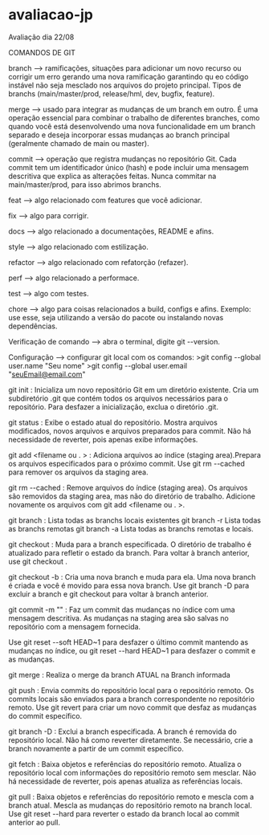 # avaliacao-jp

Avaliação dia 22/08

COMANDOS DE GIT

branch --> ramificações, situações para adicionar um novo recurso ou corrigir um erro gerando uma nova ramificação garantindo qu eo código instável não seja mesclado nos arquivos do projeto principal. Tipos de branchs (main/master/prod, release/hml, dev, bugfix, feature).

merge --> usado para integrar as mudanças de um branch em outro. É uma operação essencial para combinar o trabalho de diferentes branches, como quando você está desenvolvendo uma nova funcionalidade em um branch separado e deseja incorporar essas mudanças ao branch principal (geralmente chamado de main ou master).

commit --> operação que registra mudanças no repositório Git. Cada commit tem um identificador único (hash) e pode incluir uma mensagem descritiva que explica as alterações feitas. Nunca commitar na main/master/prod, para isso abrimos branchs.

feat --> algo relacionado com features que você adicionar.

fix --> algo para corrigir.

docs --> algo relacionado a documentações, README e afins.

style --> algo relacionado com estilização.

refactor --> algo relacionado com refatorção (refazer).

perf --> algo relacionado a performace.

test --> algo com testes.

chore --> algo para coisas relacionados a build, configs e afins. Exemplo: use esse, seja utilizando a versão do pacote ou instalando novas dependências.

Verificação de comando --> abra o terminal, digite git --version.

Configuração --> configurar git local com os comandos:
    >git config --global user.name "Seu nome"
    >git config --global user.email "seuEmail@email.com"

git init : Inicializa um novo repositório Git em um diretório existente. Cria um subdiretório .git que contém todos os arquivos necessários para o repositório. Para desfazer a inicialização, exclua o diretório .git.

git status : Exibe o estado atual do repositório.
Mostra arquivos modificados, novos arquivos e arquivos
preparados para commit. Não há necessidade de reverter, pois apenas exibe informações.

git add <filename ou . > : Adiciona arquivos ao índice (staging area).Prepara os arquivos especificados para o próximo commit. Use git rm --cached <file> para remover os arquivos da staging area.

git rm --cached <file> : Remove arquivos do índice (staging area). Os arquivos são removidos da staging area, mas não do diretório de trabalho. Adicione novamente os arquivos com git add <filename ou . >.

git branch : Lista todas as branchs locais existentes git branch -r Lista todas as branchs remotas git branch -a Lista todas as branchs remotas e locais.

git checkout <branchname> : Muda para a branch especificada. O diretório de trabalho é atualizado para refletir o estado da branch. Para voltar à branch anterior, use git checkout <previous- branchname>.

git checkout -b <branchname> : Cria uma nova branch e muda para ela. Uma nova branch é criada e você é movido para essa nova branch. Use git branch -D <branchname> para excluir a branch e git checkout <previous-branchname> para voltar à branch anterior.

git commit -m "<description>" : Faz um commit das mudanças no índice com uma mensagem descritiva. As mudanças na staging area são salvas no repositório com a mensagem fornecida.

Use git reset --soft HEAD~1 para desfazer o último commit mantendo as mudanças no índice, ou git reset --hard HEAD~1 para desfazer o commit e as mudanças.

git merge <branch> : Realiza o merge da branch ATUAL na Branch informada

git push : Envia commits do repositório local para o repositório remoto. Os commits locais são enviados para a branch correspondente no repositório remoto. Use git revert <commit-hash> para criar um novo commit que desfaz as mudanças do commit específico.

git branch -D <branchname> : Exclui a branch especificada. A branch é removida do repositório local. Não há como reverter diretamente. Se necessário, crie a branch novamente a partir de um commit específico.

git fetch : Baixa objetos e referências do repositório remoto. Atualiza o repositório local com informações do repositório remoto sem mesclar. Não há necessidade de reverter, pois apenas atualiza as referências locais.

git pull : Baixa objetos e referências do repositório remoto e mescla com a branch atual. Mescla as mudanças do repositório remoto na branch local. Use git reset --hard <commit-hash> para reverter o estado da branch local ao commit anterior ao pull.